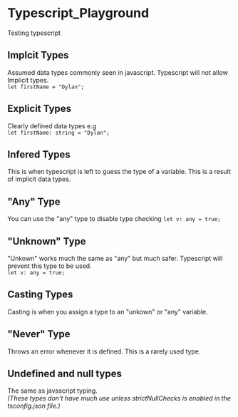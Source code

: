 # Typescript_Playground
Testing typescript

## Implcit Types
Assumed data types commonly seen in javascript. Typescript will not allow Implicit types.  
```let firstName = "Dylan";```

## Explicit Types
Clearly defined data types e.g  
```let firstName: string = "Dylan";```

## Infered Types
This is when typescript is left to guess the type of a variable. This is a result of implicit data types.

## "Any" Type
You can use the "any" type to disable type checking
``` let v: any = true; ```

## "Unknown" Type
"Unkown" works much the same as "any" but much safer. Typescript will prevent this type to be used.  
``` let v: any = true; ```

## Casting Types
Casting is when you assign a type to an "unkown" or "any" variable.  

## "Never" Type
Throws an error whenever it is defined. This is a rarely used type.

## Undefined and null types
The same as javascript typing.  
*(These types don't have much use unless strictNullChecks is enabled in the tsconfig.json file.)*
